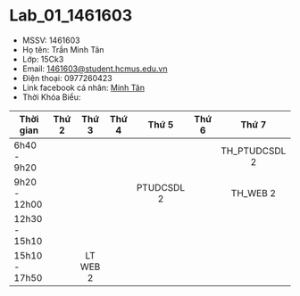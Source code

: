 # Lab_01_1461603
* MSSV: 1461603
* Họ tên: Trần Minh Tân
* Lớp: 15Ck3
* Email: 1461603@student.hcmus.edu.vn
* Điện thoại: 0977260423
* Link facebook cá nhân: [Minh Tân](https://www.facebook.com/tan.tran.7311352)
* Thời Khóa Biểu:

| Thời gian     | Thứ 2         | Thứ 3         | Thứ 4         | Thứ 5         | Thứ 6         | Thứ 7         |
| --------------|:-------------:|:-------------:|:-------------:|:-------------:|:-------------:|:-------------:|
| 6h40 - 9h20   |               |               |               |               |               | TH_PTUDCSDL 2 | 
| 9h20 - 12h00  |               |               |               | PTUDCSDL 2    |               | TH_WEB 2      |
| 12h30 - 15h10 |               |               |               |               |               |               |             
| 15h10 - 17h50 |               |  LT WEB 2     |               |               |               |               | 

